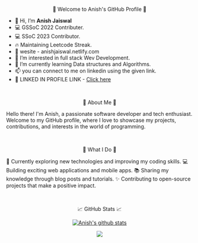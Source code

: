 <p align="center">👋 Welcome to Anish's GitHub Profile 👋</p>

- 👋 Hi, I’m **Anish Jaiswal**
- 💻 GSSoC 2022 Contributer.
- 💻 SSoC 2023 Contributor.
- 🔥 Maintaining Leetcode Streak.
- 🧩 wesite - anishjaiswal.netlify.com
- 👀 I’m interested in full stack Wev Development.
- 🌱 I’m currently learning Data structures and Algorithms.
- 📫 you can connect to me on linkedin using the given link.
- 🔗 LINKED IN PROFILE LINK - <a href="https://www.linkedin.com/in/anish-jaiswal"> Click here </a>
  
</p>
<br>
<p align="center">🚀 About Me 🚀</p>

Hello there! I'm Anish, a passionate software developer and tech enthusiast. Welcome to my GitHub profile, where I love to showcase my projects, contributions, and interests in the world of programming.

<br>
<p align="center">💼 What I Do 💼</p>

🌱 Currently exploring new technologies and improving my coding skills.
💻 Building exciting web applications and mobile apps.
📚 Sharing my knowledge through blog posts and tutorials.
✨ Contributing to open-source projects that make a positive impact.

<br>
<p align="center">📈 GitHub Stats 📈</p>

<p align="center">
<a href="https://github.com/anish2210/github-readme-stats"><img align="center" src="https://github-readme-stats.vercel.app/api?username=anish2210&show_icons=true&include_all_commits=true&theme=radical" alt="Anish's github stats" /></a>
</p>
<p align="center">
<a href="https://github.com/anish2210/github-readme-stats"><img align="center" src="https://github-readme-stats.vercel.app/api/top-langs/?username=anish2210&layout=compact&theme=radical" /></a>
</p>
